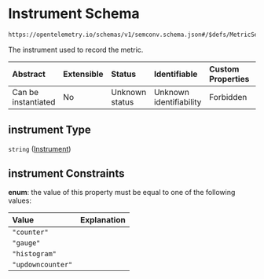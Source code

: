 # Instrument Schema

```txt
https://opentelemetry.io/schemas/v1/semconv.schema.json#/$defs/MetricSemanticConvention/properties/instrument
```

The instrument used to record the metric.

| Abstract            | Extensible | Status         | Identifiable            | Custom Properties | Additional Properties | Access Restrictions | Defined In                                                                           |
| :------------------ | :--------- | :------------- | :---------------------- | :---------------- | :-------------------- | :------------------ | :----------------------------------------------------------------------------------- |
| Can be instantiated | No         | Unknown status | Unknown identifiability | Forbidden         | Allowed               | none                | [semconv.schema.json\*](../../../schemas/semconv.schema.json "open original schema") |

## instrument Type

`string` ([Instrument](../metric/semconv-opentelemetry-semantic-convention-schema-definitions-metric-properties-instrument.md))

## instrument Constraints

**enum**: the value of this property must be equal to one of the following values:

| Value             | Explanation |
| :---------------- | :---------- |
| `"counter"`       |             |
| `"gauge"`         |             |
| `"histogram"`     |             |
| `"updowncounter"` |             |
